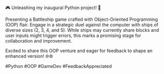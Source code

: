 
🎮 Unleashing my inaugural Python project! 🚀

Presenting a Battleship game crafted with Object-Oriented Programming (OOP) flair. Engage in a strategic duel against the computer with ships of diverse sizes (2, 3, 4, and 5). While ships may currently share blocks and user inputs might trigger errors, this marks a promising stage for collaboration and improvement.

Excited to share this OOP venture and eager for feedback to shape an enhanced version! 🌐⚙️

#Python #OOP #GameDev #FeedbackAppreciated
